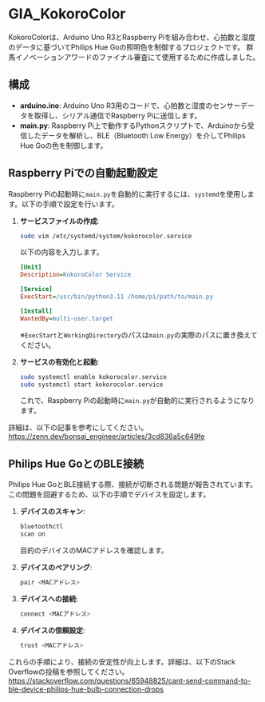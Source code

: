 # GIA_KokoroColor

KokoroColorは、Arduino Uno R3とRaspberry Piを組み合わせ、心拍数と湿度のデータに基づいてPhilips Hue Goの照明色を制御するプロジェクトです。
群馬イノベーションアワードのファイナル審査にて使用するために作成しました。

## 構成

- **arduino.ino**: Arduino Uno R3用のコードで、心拍数と湿度のセンサーデータを取得し、シリアル通信でRaspberry Piに送信します。
- **main.py**: Raspberry Pi上で動作するPythonスクリプトで、Arduinoから受信したデータを解析し、BLE（Bluetooth Low Energy）を介してPhilips Hue Goの色を制御します。

## Raspberry Piでの自動起動設定

Raspberry Piの起動時に`main.py`を自動的に実行するには、`systemd`を使用します。以下の手順で設定を行います。

1. **サービスファイルの作成**:
   ```bash
   sudo vim /etc/systemd/system/kokorocolor.service
   ```
   以下の内容を入力します。
   ```ini
   [Unit]
   Description=KokoroColor Service

   [Service]
   ExecStart=/usr/bin/python3.11 /home/pi/path/to/main.py

   [Install]
   WantedBy=multi-user.target
   ```
   ※`ExecStart`と`WorkingDirectory`のパスは`main.py`の実際のパスに置き換えてください。

2. **サービスの有効化と起動**:
   ```bash
   sudo systemctl enable kokorocolor.service
   sudo systemctl start kokorocolor.service
   ```
   これで、Raspberry Piの起動時に`main.py`が自動的に実行されるようになります。

詳細は、以下の記事を参考にしてください。
https://zenn.dev/bonsai_engineer/articles/3cd836a5c649fe


## Philips Hue GoとのBLE接続

Philips Hue GoとBLE接続する際、接続が切断される問題が報告されています。この問題を回避するため、以下の手順でデバイスを設定します。

1. **デバイスのスキャン**:
   ```bash
   bluetoothctl
   scan on
   ```
   目的のデバイスのMACアドレスを確認します。

2. **デバイスのペアリング**:
   ```bash
   pair <MACアドレス>
   ```

3. **デバイスへの接続**:
   ```bash
   connect <MACアドレス>
   ```

4. **デバイスの信頼設定**:
   ```bash
   trust <MACアドレス>
   ```

これらの手順により、接続の安定性が向上します。詳細は、以下のStack Overflowの投稿を参照してください。
https://stackoverflow.com/questions/65948825/cant-send-command-to-ble-device-philips-hue-bulb-connection-drops
